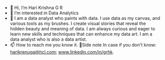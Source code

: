 - 👋 Hi, I’m Hari Krishna G R
- 👀 I’m interested in Data Analytics
- 🌱 I am a data analyst who paints with data. I use data as my canvas, and various tools as my brushes. I create visual stories that reveal the hidden beauty and meaning of data. I am always curious and eager to learn new skills and techniques that can enhance my data art. I am a data analyst who is also a data artist.
- 📫 How to reach me you know it.
        🤔Side note In case if you don't know: harikrenuga@hcl.com; www.linkedin.com/in/grhk.

<!---
hAri0520/hAri0520 is a ✨ special ✨ repository because its `README.md` (this file) appears on your GitHub profile.
You can click the Preview link to take a look at your changes.
--->
